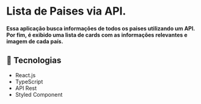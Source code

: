 # Lista de Paises via API.

#### Essa aplicação busca informações de todos os paises utilizando um API. Por fim, é exibido uma lista de cards com as informações relevantes e imagem de cada país.


## 🚀 Tecnologias

- React.js
- TypeScript
- API Rest
- Styled Component
